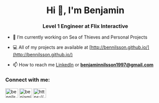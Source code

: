 <h1 align="center">Hi 👋, I'm Benjamin</h1>
<h3 align="center">Level 1 Engineer at Flix Interactive</h3>

- 🌱 I’m currently working on Sea of Thieves and Personal Projects

- 💻 All of my projects are available at [http://bennilsson.github.io/](http://bennilsson.github.io/)

- 📫 How to reach me <a href="https://linkedin.com/in/benjamin-nilsson" target="blank">LinkedIn</a> or **benjaminnilsson1997@gmail.com**

<h3 align="left">Connect with me:</h3>
<p align="left">
<a href="https://twitter.com/bennilsson97" target="blank"><img align="center" src="https://cdn.jsdelivr.net/npm/simple-icons@3.0.1/icons/twitter.svg" alt="bennilsson97" height="30" width="40" /></a>
<a href="https://linkedin.com/in/benjamin-nilsson" target="blank"><img align="center" src="https://cdn.jsdelivr.net/npm/simple-icons@3.0.1/icons/linkedin.svg" alt="benjamin-nilsson" height="30" width="40" /></a>
<a href="https://www.youtube.com/channel/ucdm0qrwoiaugdcdc3of6gog" target="blank"><img align="center" src="https://cdn.jsdelivr.net/npm/simple-icons@3.0.1/icons/youtube.svg" alt="https://www.youtube.com/channel/ucdm0qrwoiaugdcdc3of6gog" height="30" width="40" /></a>
</p>
